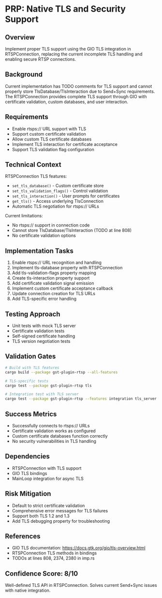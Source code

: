 # PRP: Native TLS and Security Support

## Overview
Implement proper TLS support using the GIO TLS integration in RTSPConnection, replacing the current incomplete TLS handling and enabling secure RTSP connections.

## Background
Current implementation has TODO comments for TLS support and cannot properly store TlsDatabase/TlsInteraction due to Send+Sync requirements. The RTSPConnection provides complete TLS support through GIO with certificate validation, custom databases, and user interaction.

## Requirements
- Enable rtsps:// URL support with TLS
- Support custom certificate validation
- Allow custom TLS certificate databases
- Implement TLS interaction for certificate acceptance
- Support TLS validation flag configuration

## Technical Context
RTSPConnection TLS features:
- `set_tls_database()` - Custom certificate store
- `set_tls_validation_flags()` - Control validation
- `set_tls_interaction()` - User prompts for certificates
- `get_tls()` - Access underlying TlsConnection
- Automatic TLS negotiation for rtsps:// URLs

Current limitations:
- No rtsps:// support in connection code
- Cannot store TlsDatabase/TlsInteraction (TODO at line 808)
- No certificate validation options

## Implementation Tasks
1. Enable rtsps:// URL recognition and handling
2. Implement tls-database property with RTSPConnection
3. Add tls-validation-flags property mapping
4. Create tls-interaction property support
5. Add certificate validation signal emission
6. Implement custom certificate acceptance callback
7. Update connection creation for TLS URLs
8. Add TLS-specific error handling

## Testing Approach
- Unit tests with mock TLS server
- Certificate validation tests
- Self-signed certificate handling
- TLS version negotiation tests

## Validation Gates
```bash
# Build with TLS features
cargo build --package gst-plugin-rtsp --all-features

# TLS-specific tests
cargo test --package gst-plugin-rtsp tls

# Integration test with TLS server
cargo test --package gst-plugin-rtsp --features integration tls_server
```

## Success Metrics
- Successfully connects to rtsps:// URLs
- Certificate validation works as configured
- Custom certificate databases function correctly
- No security vulnerabilities in TLS handling

## Dependencies
- RTSPConnection with TLS support
- GIO TLS bindings
- MainLoop integration for async TLS

## Risk Mitigation
- Default to strict certificate validation
- Comprehensive error messages for TLS failures
- Support both TLS 1.2 and 1.3
- Add TLS debugging property for troubleshooting

## References
- GIO TLS documentation: https://docs.gtk.org/gio/tls-overview.html
- RTSPConnection TLS methods in bindings
- TODOs at lines 808, 2374, 2380 in imp.rs

## Confidence Score: 8/10
Well-defined TLS API in RTSPConnection. Solves current Send+Sync issues with native integration.